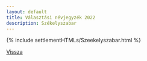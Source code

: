 ```yaml
---
layout: default
title: Választási névjegyzék 2022
description: Székelyszabar
---
```


{% include settlementHTMLs/Szeekelyszabar.html %}

[Vissza](./)